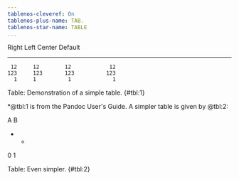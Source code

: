 ```yaml
---
tablenos-cleveref: On
tablenos-plus-name: TAB.
tablenos-star-name: TABLE
...
```


  Right     Left     Center     Default
-------     ------ ----------   -------
     12     12        12            12
    123     123       123          123
      1     1          1             1

Table: Demonstration of a simple table. {#tbl:1}

*@tbl:1 is from the Pandoc User's Guide.  A simpler table is given by @tbl:2:

A B
- -
0 1

Table: Even simpler. {#tbl:2}
